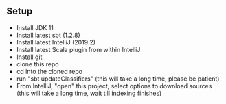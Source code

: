 

Setup
------

- Install JDK 11
- Install latest sbt (1.2.8)
- Install latest IntelliJ (2019.2)
- Install latest Scala plugin from within IntelliJ
- Install git
- clone this repo
- cd into the cloned repo
- run "sbt updateClassifiers" (this will take a long time, please be patient)
- From IntelliJ, "open" this project, select options to download sources (this will take a long time, wait till indexing finishes)
